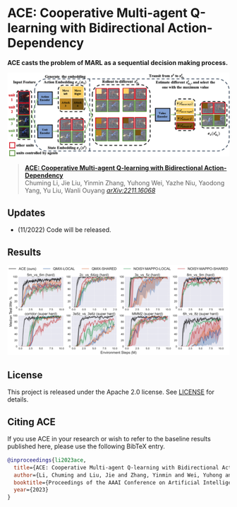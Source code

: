 # ACE: Cooperative Multi-agent Q-learning with Bidirectional Action-Dependency

**ACE casts the problem of MARL as a sequential decision making process.**



![](img/ACE.png)

> [**ACE: Cooperative Multi-agent Q-learning with Bidirectional Action-Dependency**](https://arxiv.org/abs/2211.16068)               
> Chuming Li, Jie Liu, Yinmin Zhang, Yuhong Wei, Yazhe Niu, Yaodong Yang, Yu Liu, Wanli Ouyang
> *[arXiv:2211.16068](https://arxiv.org/abs/2211.16068)* 

## Updates
- (11/2022) Code will be released.

## Results

![](img/Results.png)

## License

This project is released under the Apache 2.0 license. See [LICENSE](LICENSE) for details.

## Citing ACE
If you use ACE in your research or wish to refer to the baseline results published here, please use the following BibTeX entry.

```BibTeX
@inproceedings{li2023ace,
  title={ACE: Cooperative Multi-agent Q-learning with Bidirectional Action-Dependency},
  author={Li, Chuming and Liu, Jie and Zhang, Yinmin and Wei, Yuhong and Niu, Yazhe and Yang, Yaodong and Liu, Yu and Ouyang, Wanli},
  booktitle={Proceedings of the AAAI Conference on Artificial Intelligence},
  year={2023}
}
```